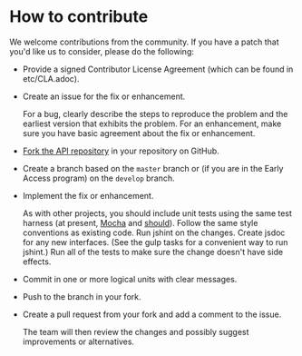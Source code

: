 # How to contribute

We welcome contributions from the community. If you have a patch that you'd
like us to consider, please do the following: 

* Provide a signed Contributor License Agreement (which can
be found in etc/CLA.adoc).

* Create an issue for the fix or enhancement. 

  For a bug, clearly describe the steps to reproduce the problem and the
  earliest version that exhibits the problem. For an enhancement, make sure
  you have basic agreement about the fix or enhancement.

* [Fork the API repository](https://github.com/marklogic/node-client-api/fork) in your repository on GitHub.

* Create a branch based on the `master` branch or (if you are in the Early
Access program) on the `develop` branch.

* Implement the fix or enhancement.

  As with other projects, you should include unit tests using the same test
  harness (at present, [Mocha](http://visionmedia.github.io/mocha/) and [should](https://github.com/visionmedia/should.js/)). Follow the same style conventions
  as existing code. Run jshint on the changes. Create jsdoc for any new
  interfaces.  (See the gulp tasks for a convenient way to run jshint.)
  Run all of the tests to make sure the change doesn't have side effects.

* Commit in one or more logical units with clear messages.

* Push to the branch in your fork.

* Create a pull request from your fork and add a comment to the issue.

  The team will then review the changes and possibly suggest improvements
  or alternatives.
